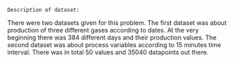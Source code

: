 	Description of dataset: 

There were two datasets given for this problem. The first dataset was about production of three different gases according to dates. At the very beginning there was 384 different days and their production values. 
The second dataset was about process variables according to 15 minutes time interval. There was in total 50 values and 35040 datapoints out there.

